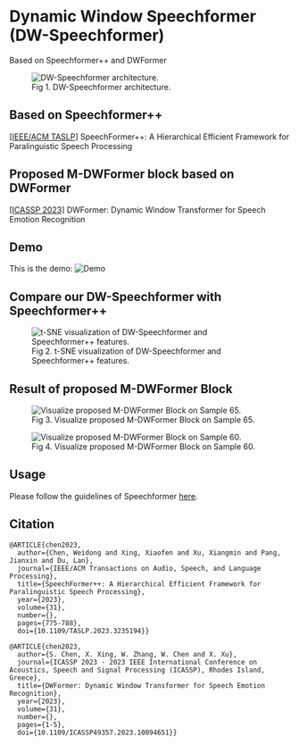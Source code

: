 # Dynamic Window Speechformer (DW-Speechformer)
Based on Speechformer++ and DWFormer
<figure>
  <img
  src="./figures/1-overview.svg"
  alt="DW-Speechformer architecture.">
  <figcaption>Fig 1. DW-Speechformer architecture.</figcaption>
</figure>

## Based on Speechformer++
[\[IEEE/ACM TASLP\]](https://ieeexplore.ieee.org/abstract/document/10011559) SpeechFormer++: A Hierarchical Efficient Framework for Paralinguistic Speech Processing

## Proposed M-DWFormer block based on DWFormer
[\[ICASSP 2023\]](https://ieeexplore.ieee.org/abstract/document/10094651) DWFormer: Dynamic Window Transformer for Speech Emotion Recognition

## Demo
This is the demo:
![Demo](https://github.com/minhbuibhm/dynamic-window-speechformer/blob/main/demo.gif)

## Compare our DW-Speechformer with Speechformer++
<figure>
  <img
  src="./figures/15_compare.png"
  alt="t-SNE visualization of DW-Speechformer and Speechformer++ features.">
  <figcaption>Fig 2. t-SNE visualization of DW-Speechformer and Speechformer++ features.</figcaption>
</figure>

## Result of proposed M-DWFormer Block

<figure>
  <img
  src="./figures/10-visualize-angry.drawio.svg"
  alt="Visualize proposed M-DWFormer Block on Sample 65.">
  <figcaption>Fig 3. Visualize proposed M-DWFormer Block on Sample 65.</figcaption>
</figure>
<figure>
  <img
  src="./figures/11-visualize-ang.drawio.svg"
  alt="Visualize proposed M-DWFormer Block on Sample 60.">
  <figcaption>Fig 4. Visualize proposed M-DWFormer Block on Sample 60.</figcaption>
</figure>

## Usage
Please follow the guidelines of Speechformer [here](https://github.com/HappyColor/SpeechFormer).

## Citation
```
@ARTICLE{chen2023,
  author={Chen, Weidong and Xing, Xiaofen and Xu, Xiangmin and Pang, Jianxin and Du, Lan},
  journal={IEEE/ACM Transactions on Audio, Speech, and Language Processing}, 
  title={SpeechFormer++: A Hierarchical Efficient Framework for Paralinguistic Speech Processing}, 
  year={2023},
  volume={31},
  number={},
  pages={775-788},
  doi={10.1109/TASLP.2023.3235194}}
```

```
@ARTICLE{chen2023,
  author={S. Chen, X. Xing, W. Zhang, W. Chen and X. Xu},
  journal={ICASSP 2023 - 2023 IEEE International Conference on Acoustics, Speech and Signal Processing (ICASSP), Rhodes Island, Greece}, 
  title={DWFormer: Dynamic Window Transformer for Speech Emotion Recognition}, 
  year={2023},
  volume={31},
  number={},
  pages={1-5},
  doi={10.1109/ICASSP49357.2023.10094651}}
```
